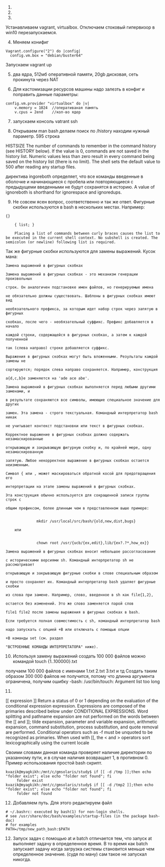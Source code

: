 1.
2. 
3.

Устанавливаем vagrant, virtualbox. Отключаем стоковый гипервизор в win10 перезапускаемся.

4. Меняем конифиг 
```
Vagrant.configure("2") do |config|
  config.vm.box = "debian/buster64"
```
  
Запускаем vagrant up

5. два ядра, 512мб оперативной памяти, 20gb дисковая, сеть прокинута через NAT

6. Для кастомизации ресурсов машины надо залезть в конфиг и поправить данные параметры:
```
config.vm.provider "virtualbox" do |v|  
	v.memory = 1024  //оперативаная память
	v.cpus = 2end	 //кол-во ядер
```

7. запускаем консоль vatrant ssh

8. Открываем man bash делаем поиск по /history находим нужный параметр. 595 строка

HISTSIZE
The  number of commands to remember in the command history (see HISTORY below).
If the value is 0, commands are not saved in the history list.
Numeric values less than zero result in every command being saved on the history list (there is no limit).
The shell sets the default value to 500 after reading any startup files.

директива ingoreboth определяет, что все команды введенные в оболочке и начинающиеся с пробела или повторяющиеся с предыдущеми введенными не будут сохранятся в историю.
A value of ignoreboth is shorthand for ignorespace and ignoredups.

9. Не совсем ясен вопрос, соответственно и так же ответ. Фигурные скобки используются в bash в нескольких местах. Например:
```
{}

    { list; }

    Placing a list of commands between curly braces causes the list to be executed in the current shell context. No subshell is created. The semicolon (or newline) following list is required. 
```
Так же фигурные скобки используются для замены выражений. Кусок мана:
```
Замена выражений в фигурных скобках

Замена выражений в фигурных скобках - это механизм генерации произвольных

строк. Он аналогичен подстановке имен файлов, но генерируемые имена

не обязательно должны существовать. Шаблоны в фигурных скобках имеют вид

необязательного префикса, за которым идет набор строк через запятую в фигурных

скобках, после чего - необязательный суффикс. Префикс добавляется в начало

каждой строки, содержащейся в фигурных скобках, а затем к каждой полученной

так (слева направо) строке добавляется суффикс.

Выражения в фигурных скобках могут быть вложенными. Результаты каждой замены не

сортируются; порядок слева направо сохраняется. Например, конструкция

a{d,c,b}e заменяется на 'ade ace abe'.

Замена выражений в фигурных скобках выполняется перед любыми другими заменами, и

в результате сохраняются все символы, имеющие специальное значение для других

замен. Эта замена - строго текстуальная. Командный интерпретатор bash никак

не учитывает контекст подстановки или текст в фигурных скобках.

Корректное выражение в фигурных скобках должно содержать незамаскированные

открывающую и закрывающую фигурную скобку и, по крайней мере, одну незамаскированную

запятую. Любое некорректное выражение в фигурных скобках остается неизменным.

Символ { или , может маскироваться обратной косой для предотвращения его

интерпретации на этапе замены выражений в фигурных скобках.

Эта конструкция обычно используется для сокращенной записи группы строк с

общим префиксом, более длинным чем в представленном выше примере:


              mkdir /usr/local/src/bash/{old,new,dist,bugs}

    или


              chown root /usr/{ucb/{ex,edit},lib/{ex?.?*,how_ex}}

Замена выражений в фигурных скобках вносит небольшое рассогласование

с историческими версиями sh. Командный интерпретатор sh не рассматривает

открывающую и закрывающую фигурные скобки в слове специальным образом

и просто сохраняет их. Командный интерпретатор bash удаляет фигурные скобки

из слова при замене. Например, слово, введенное в sh как file{1,2},

остается без изменений. Это же слово заменяется парой слов

file1 file2 после замены выражения в фигурных скобках в bash.

Если требуется полная совместимость с sh, командный интерпретатор bash

надо запускать с опцией +B или отключать с помощью опции

+B команды set (см. раздел

"ВСТРОЕННЫЕ КОМАНДЫ ИНТЕРПРЕТАТОРА" ниже). 
```

10. Используя замену выражений создать 100 000 файлов можно командой
touch {1..100000}.txt 

получаем 100 000 файлов с именами 1.txt 2.txt 3.txt и тд
Создать таким образом 300 000 файлов не получится, потому что длинна аргумента ограничена, получим ошибку 
-bash: /usr/bin/touch: Argument list too long 

11. 
 [[ expression ]]
 Return  a  status  of 0 or 1 depending on the evaluation of the conditional expression expression.
 Expressions are composed of the primaries described below under CONDITIONAL EXPRESSIONS.
 Word splitting and pathname expansion are not performed on the words between the [[ and ]];
 tilde expansion, parameter and variable expansion, arithmetic expansion, command substitution, process substitution, and  quote  removal  are  performed.
 Conditional operators such as -f must be unquoted to be recognized as primaries.
 When used with [[, the < and > operators sort lexicographically using the current locale
 
Своими словами данная команда проверяет наличие директории по указанному пути, и в случае наличия возвращает 1, в противном 0. Пример использования простой bash скрипт.
```
kvazik@myagkikh:/mnt/c/gmsolaris/study$ if [[ -d /tmp ]];then echo "folder exist"; else echo "folder not found"; fi
     folder exist	 
kvazik@myagkikh:/mnt/c/gmsolaris/study$ if [[ -d /tmp2 ]];then echo "folder exist"; else echo "folder not found"; fi
     folder not found                                
```
 
 12. Добавляем путь. Для этого редактируем файл
 ```
 # ~/.bashrc: executed by bash(1) for non-login shells.
 # see /usr/share/doc/bash/examples/startup-files (in the package bash-doc)
 # for examples
 PATH=/tmp/new_path_bash:$PATH
 ```
 
 
 12. Запуск задач с помощью at и batch отличается тем, что запуск at выполняет задачу в определенное время. В то время как batch запускает задачу когда загрузка системы становится меньше чем определенное значение. (судя по ману) сам такое не запускал никогда.
 
 